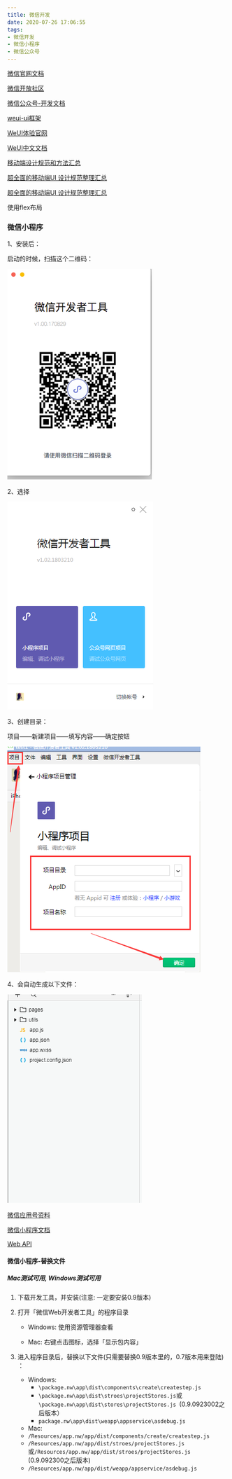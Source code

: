 ```yaml
---
title: 微信开发
date: 2020-07-26 17:06:55
tags: 
- 微信开发  
- 微信小程序
- 微信公众号
---
```


[微信官网文档](https://developers.weixin.qq.com/doc/)

[微信开放社区](https://developers.weixin.qq.com/community/homepage)

[微信公众号-开发文档](https://developers.weixin.qq.com/doc/offiaccount/Getting_Started/Overview.html)

[weui-ui框架](https://github.com/Tencent/weui)

[WeUI体验官网](https://weui.io/)

[WeUI中文文档](https://www.kancloud.cn/ywfwj2008/weui/274290)

[移动端设计规范和方法汇总](https://www.zcool.com.cn/article/ZODQ2Mzg0.html)

[超全面的移动端UI 设计规范整理汇总](http://www.uishe.cn/153001.html)

[超全面的移动端UI 设计规范整理汇总](https://www.uisdc.com/mobile-ui-design-specifications)



使用flex布局



### 微信小程序

1、安装后：

启动的时候，扫描这个二维码：

![二维码](https://raw.githubusercontent.com/winney07/Images/main/winney07.github.io/%E5%BE%AE%E4%BF%A1%E5%BC%80%E5%8F%91/1.png)

2、选择

![选择](https://raw.githubusercontent.com/winney07/Images/main/winney07.github.io/%E5%BE%AE%E4%BF%A1%E5%BC%80%E5%8F%91/2.png)

3、创建目录：

项目——新建项目——填写内容——确定按钮

![创建目录](https://raw.githubusercontent.com/winney07/Images/main/winney07.github.io/%E5%BE%AE%E4%BF%A1%E5%BC%80%E5%8F%91/3.png)

4、会自动生成以下文件：

![文件](https://raw.githubusercontent.com/winney07/Images/main/winney07.github.io/%E5%BE%AE%E4%BF%A1%E5%BC%80%E5%8F%91/4.png)



[微信应用号资料](http://blog.chengsanjin.com/2016/09/21/yingyonghaoawesome/)

[微信小程序文档](https://mp.weixin.qq.com/debug/wxadoc/dev/index.html)

[Web API]( https://developer.mozilla.org/zh-CN/docs/Web/API/WebSocket?t=1475052049833)

#### 微信小程序-替换文件

##### Mac测试可用, Windows测试可用

1. 下载开发工具，并安装(注意: 一定要安装0.9版本)

2. 打开「微信Web开发者工具」的程序目录

   - Windows: 使用资源管理器查看

   - Mac: 右键点击图标，选择「显示包内容」

3. 进入程序目录后，替换以下文件(只需要替换0.9版本里的，0.7版本用来登陆) ：
   - Windows:
     - `\package.nw\app\dist\components\create\createstep.js`
     - `\package.nw\app\dist\stroes\projectStores.js`或`\package.nw\app\dist\stores\projectStores.js `(0.9.0923002之后版本）
     - `package.nw\app\dist\weapp\appservice\asdebug.js`
   -  Mac:
     - `/Resources/app.nw/app/dist/components/create/createstep.js`
     - `/Resources/app.nw/app/dist/stroes/projectStores.js `或`/Resources/app.nw/app/dist/stroes/projectStores.js`
       (0.9.092300之后版本)
     - `/Resources/app.nw/app/dist/weapp/appservice/asdebug.js`